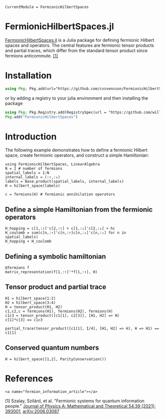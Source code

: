 ```@meta
CurrentModule = FermionicHilbertSpaces
```

# FermionicHilbertSpaces.jl

[FermionicHilbertSpaces.jl](https://github.com/cvsvensson/FermionicHilbertSpaces.jl) is a Julia package for defining fermionic Hilbert spaces and operators. The central features are fermionic tensor products and partial traces, which differ from the standard tensor product since fermions anticommute. 
[[1]](#fermion_information_article) 


# Installation 
```julia
using Pkg; Pkg.add(url="https://github.com/cvsvensson/FermionicHilbertSpaces.jl")
```
or by adding a registry to your julia environment and then installing the package
```julia
using Pkg; Pkg.Registry.add(RegistrySpec(url = "https://github.com/williamesamuelson/PackageRegistry"))
Pkg.add("FermionicHilbertSpaces")
```

# Introduction

The following example demonstrates how to define a fermionic Hilbert space, create fermionic operators, and construct a simple Hamiltonian:

```@example intro
using FermionicHilbertSpaces, LinearAlgebra
N = 2 # number of fermions
spatial_labels = 1:N 
internal_labels = (:↑,:↓)
labels = Base.product(spatial_labels, internal_labels) 
H = hilbert_space(labels) 
```

```@example intro
c = fermions(H) # fermionic annihilation operators
```

## Define a simple Hamiltonian from the fermionic operators

```@example intro
H_hopping = c[1,:↑]'c[2,:↑] + c[1,:↓]'c[2,:↓] + hc 
H_coulomb = sum(c[n,:↑]'c[n,:↑]c[n,:↓]'c[n,:↓] for n in spatial_labels)
H_hopping + H_coulomb
```

## Defining a symbolic hamiltonian

```@example intro
@fermions f 
matrix_representation(f[1,:↑]'*f[1,:↑], H)
```

## Tensor product and partial trace

```@example intro
H1 = hilbert_space(1:2)
H2 = hilbert_space(3:4)
H = tensor_product(H1, H2)
c1,c2,c = fermions(H1), fermions(H2), fermions(H)
c1c3 = tensor_product([c1[1], c2[3]], [H1, H2] => H)
c[1]*c[3] == c1c3
```

```@example intro
partial_trace(tensor_product([c1[1], I/4], [H1, H2] => H), H => H1) == c1[1] 
```

## Conserved quantum numbers
```@example intro
H = hilbert_space([1,2], ParityConservation())
```

# References
```@raw html
<a name="fermion_information_article"></a>
```
[1] Szalay, Szilárd, et al. "Fermionic systems for quantum information people." [Journal of Physics A: Mathematical and Theoretical 54.39 (2021): 393001](https://doi.org/10.1088/1751-8121/ac0646), [arXiv:2006.03087](https://arxiv.org/abs/2006.03087)